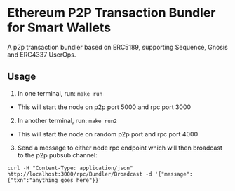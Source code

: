 Ethereum P2P Transaction Bundler for Smart Wallets
==================================================

A p2p transaction bundler based on ERC5189, supporting Sequence, Gnosis
and ERC4337 UserOps.

## Usage

1. In one terminal, run: `make run`
  * This will start the node on p2p port 5000 and rpc port 3000
2. In another terminal, run: `make run2`
  * This will start the node on random p2p port and rpc port 4000
3. Send a message to either node rpc endpoint which will then broadcast
to the p2p pubsub channel:

```
curl -H "Content-Type: application/json" http://localhost:3000/rpc/Bundler/Broadcast -d '{"message":{"txn":"anything goes here"}}'
```